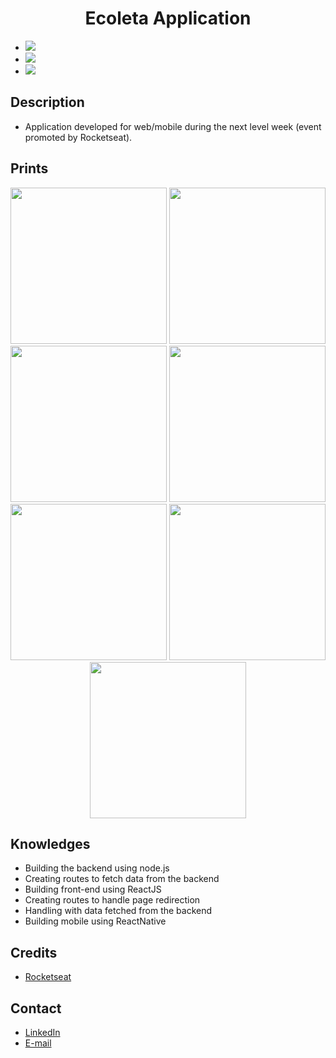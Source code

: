 <h1 align="center">Ecoleta Application</h1>

 - <span><img href="https://nodejs.org/en/" src="https://img.shields.io/badge/NodeJS-Backend-red.svg?style=flat-square"/></span>
 - <span><img href="https://nodejs.org/en/" src="https://img.shields.io/badge/reactJS-front--end-green"/></span>
 - <span><img href="https://nodejs.org/en/" src="https://img.shields.io/badge/react%20native-mobile-blue"/></span>
## Description
  - Application developed for web/mobile during the next level week (event promoted by Rocketseat).

## Prints
<p align="center">
  <img width="250" src="https://i.pinimg.com/originals/69/b8/b9/69b8b9d496239d4169e7de4ceec8892a.png"/>
  <img width="250" src="https://i.pinimg.com/originals/c2/fa/c0/c2fac02acfcf83ebedfc91fa30a29b00.png"/>
  <img width="250" src="https://i.pinimg.com/originals/f3/c5/36/f3c5368236762f93c133851eb042c1fe.png"/>
  <img width="250" src="https://i.pinimg.com/originals/35/ac/32/35ac32eaa0250edafc649f8e8c9db36a.png"/>  
  <img width="250" src="https://i.pinimg.com/originals/8a/bd/f2/8abdf25475b5e750122b5389cf8a6943.png"/>
  <img width="250" src="https://i.pinimg.com/originals/09/c5/46/09c54643ab8f72e85b18d4d9d608790d.png"/>
  <img width="250" src="https://i.pinimg.com/originals/fb/3b/62/fb3b622ce951a18f5581b67f13b10fa5.png"/>
</p>

## Knowledges
 - Building the backend using node.js
 - Creating routes to fetch data from the backend
 - Building front-end using ReactJS
 - Creating routes to handle page redirection
 - Handling with data fetched from the backend
 - Building mobile using ReactNative

## Credits
  - <a target="_blank" href="https://rocketseat.com.br">Rocketseat</a>

## Contact
  - <a target="_blank" href="https://www.linkedin.com/in/mateus-campos-deitos-42688864//">LinkedIn</a>
  - <a target="_blank" href="mailto:matdeitos@gmail.com">E-mail</a>
